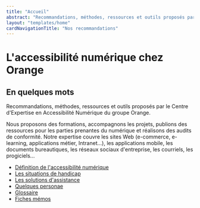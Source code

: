 ```yaml
---
title: "Accueil"
abstract: "Recommandations, méthodes, ressources et outils proposés par le Centre d'Expertise en Accessibilité Numérique du groupe Orange"
layout: "templates/home"
cardNavigationTitle: "Nos recommandations"
---
```


# L'accessibilité numérique chez Orange

## En quelques mots

Recommandations, méthodes, ressources et outils proposés par le Centre d'Expertise en Accessibilité Numérique du groupe Orange.

Nous proposons des formations, accompagnons les projets, publions des ressources pour les parties prenantes du numérique et réalisons des audits de conformité.
Notre expertise couvre les sites Web (e-commerce, e-learning, applications métier, Intranet...), les applications mobile, les documents bureautiques, les réseaux sociaux d'entreprise, les courriels, les progiciels...

<ul class="list-inline">
  <li class="list-inline-item pb-2">
    <a href="definition-accessibilite-numerique/" class="btn btn-secondary btn-sm">Définition de l'accessibilité numérique</a>
  </li>
  <li class="list-inline-item pb-2">
    <a href="les-situations-de-handicap/" class="btn btn-secondary btn-sm">Les situations de handicap</a>
  </li>
  <li class="list-inline-item pb-2">
    <a href="solutions-assistance/" class="btn btn-secondary btn-sm">Les solutions d'assistance</a>
  </li>
  <li class="list-inline-item pb-2">
    <a href="persona/" class="btn btn-secondary btn-sm">Quelques personae</a>
  </li>
  <li class="list-inline-item pb-2">
    <a href="glossaire/" class="btn btn-secondary btn-sm">Glossaire</a>
  </li>
  <li class="list-inline-item pb-2">
    <a href="articles/memo-accessibilite/#liste-des-memos/" class="btn btn-secondary btn-sm">Fiches mémos</a>
  </li>
</ul>
